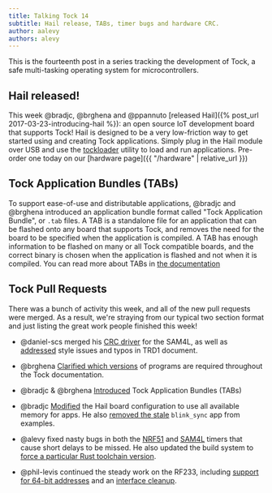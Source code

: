 ```yaml
---
title: Talking Tock 14
subtitle: Hail release, TABs, timer bugs and hardware CRC.
author: aalevy
authors: alevy
---
```


This is the fourteenth post in a series tracking the development of Tock, a
safe multi-tasking operating system for microcontrollers.

## Hail released!

This week @bradjc, @brghena and @ppannuto [released Hail]({% post_url
2017-03-23-introducing-hail %}): an open source IoT development board that
supports Tock! Hail is designed to be a very low-friction way to get started
using and creating Tock applications. Simply plug in the Hail module over USB
and use the [tockloader](https://github.com/helena-project/tockloader) utility
to load and run applications. Pre-order one today on our [hardware page]({{
  "/hardware" | relative_url }})

## Tock Application Bundles (TABs)

To support ease-of-use and distributable applications, @bradjc and @brghena
introduced an application bundle format called "Tock Application Bundle", or
`.tab` files. A TAB is a standalone file for an application that can be flashed
onto any board that supports Tock, and removes the need for the board to be
specified when the application is compiled. A TAB has enough information to be
flashed on many or all Tock compatible boards, and the correct binary is chosen
when the application is flashed and not when it is compiled. You can read more
about TABs in [the
documentation](https://github.com/helena-project/tock/blob/master/doc/Compilation.md#tock-application-bundle)

## Tock Pull Requests

There was a bunch of activity this week, and all of the new pull requests were
merged. As a result, we're straying from our typical two section format and
just listing the great work people finished this week!

  * @daniel-scs merged his [CRC driver](https://github.com/helena-project/tock/pull/303) for the SAM4L, as well as [addressed](https://github.com/helena-project/tock/pull/313) style
    issues and typos in TRD1 document.

  * @brghena [Clarified which versions](https://github.com/helena-project/tock/pull/336)
    of programs are required throughout the Tock documentation.

  * @bradjc & @brghena [Introduced](https://github.com/helena-project/tock/pull/325)
    Tock Application Bundles (TABs)

  * @bradjc [Modified](https://github.com/helena-project/tock/pull/332) the
    Hail board configuration to use all available memory for apps. He also
    [removed the stale](https://github.com/helena-project/tock/pull/324)
    `blink_sync` app from examples.

  * @alevy fixed nasty bugs in both the
    [NRF51](https://github.com/helena-project/tock/pull/334) and
    [SAM4L](https://github.com/helena-project/tock/pull/333) timers that cause
    short delays to be missed. He also updated the build system to
    [force a particular Rust toolchain version](https://github.com/helena-project/tock/pull/322).

  * @phil-levis continued the steady work on the RF233, including
    [support for 64-bit addresses](https://github.com/helena-project/tock/pull/323) and an
    [interface cleanup](https://github.com/helena-project/tock/pull/317).

